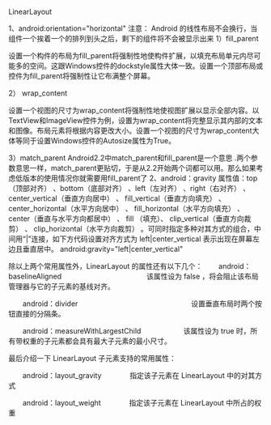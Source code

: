 LinearLayout

1、android:orientation="horizontal"
注意： Android 的线性布局不会换行，当组件一个挨着一个的排列到头之后，剩下的组件将不会被显示出来
1）fill_parent

设置一个构件的布局为fill_parent将强制性地使构件扩展，以填充布局单元内尽可能多的空间。这跟Windows控件的dockstyle属性大体一致。设置一个顶部布局或控件为fill_parent将强制性让它布满整个屏幕。

2） wrap_content

设置一个视图的尺寸为wrap_content将强制性地使视图扩展以显示全部内容。以TextView和ImageView控件为例，设置为wrap_content将完整显示其内部的文本和图像。布局元素将根据内容更改大小。设置一个视图的尺寸为wrap_content大体等同于设置Windows控件的Autosize属性为True。

3）match_parent
   Android2.2中match_parent和fill_parent是一个意思 .两个参数意思一样，match_parent更贴切，于是从2.2开始两个词都可以用。那么如果考虑低版本的使用情况你就需要用fill_parent了
2、android：gravity
属性值：top（顶部对齐） 、bottom（底部对齐） 、left（左对齐） 、right（右对齐） 、center_vertical（垂直方向居中） 、 fill_vertical（垂直方向填充） 、 center_horizontal（水平方向居中） 、 fill_horizontal（水平方向填充） 、center（垂直与水平方向都居中） 、 fill （填充）、  clip_vertical（垂直方向裁剪） 、  clip_horizontal（水平方向裁剪） 。可同时指定多种对其方式的组合，中间用“|”连接，如下方代码设置对齐方式为 left|center_vertical 表示出现在屏幕左边且垂直居中。
android:gravity="left|center_vertical"


除以上两个常用属性外，LinearLayout 的属性还有以下几个：
　　android：baselineAligned　　　　　　　　　　　　该属性设为 false ，将会阻止该布局管理器与它的子元素的基线对齐。

　　android：divider　　　　　　　　　　　　　　　　设置垂直布局时两个按钮直接的分隔条。

　　android：measureWithLargestChild　　　　　　该属性设为 true 时，所有带权重的子元素都会具有最大子元素的最小尺寸。

最后介绍一下 LinearLayout 子元素支持的常用属性：

　　android：layout_gravity　　　　指定该子元素在 LinearLayout 中的对其方式

　　android：layout_weight　　　　指定该子元素在 LinearLayout 中所占的权重
